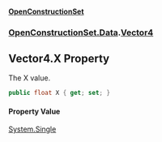 #### [OpenConstructionSet](index.md 'index')
### [OpenConstructionSet.Data](index.md#OpenConstructionSet_Data 'OpenConstructionSet.Data').[Vector4](jzKTjk4swm94jQ1SgGBzAQ.md 'OpenConstructionSet.Data.Vector4')
## Vector4.X Property
The X value.  
```csharp
public float X { get; set; }
```
#### Property Value
[System.Single](https://docs.microsoft.com/en-us/dotnet/api/System.Single 'System.Single')
